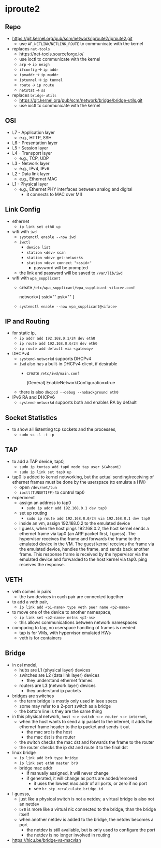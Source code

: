 iproute2
========

## Repo

- <https://git.kernel.org/pub/scm/network/iproute2/iproute2.git>
  - use `AF_NETLINK`/`NETLINK_ROUTE` to communicate with the kernel
- replaces `net-tools`
  - <https://net-tools.sourceforge.io/>
  - use ioctl to communicate with the kernel
  - `arp` -> `ip neigh`
  - `ifconfig` -> `ip addr`
  - `ipmaddr` -> `ip maddr`
  - `iptunnel` -> `ip tunnel`
  - `route` -> `ip route`
  - `netstat` -> `ss`
- replaces `bridge-utils`
  - <https://git.kernel.org/pub/scm/network/bridge/bridge-utils.git>
  - use ioctl to communicate with the kernel

## OSI

- L7 - Application layer
  - e.g., HTTP, SSH
- L6 - Presentation layer
- L5 - Session layer
- L4 - Transport layer
  - e.g., TCP, UDP
- L3 - Network layer
  - e.g., IPv4, IPv6
- L2 - Data link layer
  - e.g., Ethernet MAC
- L1 - Physical layer
  - e.g., Ethernet PHY interfaces between analog and digital
    - it connects to MAC over MII

## Link Config

- ethernet
  - `ip link set eth0 up`
- wifi with `iwd`
  - `systemctl enable --now iwd`
  - `iwctl`
    - `device list`
    - `station <dev> scan`
    - `station <dev> get-networks`
    - `station <dev> connect "<ssid>"`
      - password will be prompted
  - the link and password will be saved to `/var/lib/iwd`
- wifi with `wpa_supplicant`
  - create `/etc/wpa_supplicant/wpa_supplicant-<iface>.conf`

      network={
        ssid="<ssid>"
        psk="<password>"
      }
  - `systemctl enable --now wpa_supplicant@<iface>`

## IP and Routing

- for static ip,
  - `ip addr add 192.168.0.1/24 dev eth0`
  - `ip route add 192.168.0.0/24 dev eth0`
  - `ip route add default via <gateway>`
- DHCPv4
  - `systemd-networkd` supports DHCPv4
  - `iwd` also has a built-in DHCPv4 client, if desirable
    - create `/etc/iwd/main.conf`

        [General]
        EnableNetworkConfiguration=true
  - there is also `dhcpcd --debug --nobackground eth0`
- IPv6 RA and DHCPv6
  - `systemd-networkd` supports both and enables RA by default

## Socket Statistics

- to show all listenting tcp sockets and the processes,
  - `sudo ss -l -t -p`

## TAP

- to add a TAP device, tap0,
  - `sudo ip tuntap add tap0 mode tap user $(whoami)`
  - `sudo ip link set tap0 up`
- tap0 is added to kernel networking, but the actual sending/receiving of
  ethernet frames must be done by the userspace (to emulate a HW)
  - open `/dev/net/tun`
  - `ioctl(TUNSETIFF)` to control tap0
- experiment
  - assign an address to tap0
    - `sudo ip addr add 192.168.0.1 dev tap0`
  - set up routing
    - `sudo ip route add 192.168.0.0/24 via 192.168.0.1 dev tap0`
  - inside an vm, assign 192.168.0.2 to the emulated device
  - I guess, when the host pings 192.168.0.2, the host kernel sends a ethernet
    frame via tap0 (an ARP packet first, I guess).  The hypervisor receives
    the frame and forwards the frame to the emulated device in the VM.  The
    guest kernel receives the frame via the emulated device, handles the
    frame, and sends back another frame.  This response frame is received by
    the hypervisor via the emulated device and forwarded to the host kernel
    via tap0.  ping receives the response.

## VETH

- veth comes in pairs
  - the two devices in each pair are connected together
- to add a veth pair,
  - `ip link add <p1-name> type veth peer name <p2-name>`
- to move one of the device to another namespace,
  - `ip link set <p2-name> netns <p2-ns>`
  - this allows communications between network namespaces
- comparing to tap, no userspace handling of frames is needed
  - tap is for VMs, with hypervisor emulated HWs
  - veth is for containers

## Bridge

- in osi model,
  - hubs are L1 (physical layer) devices
  - switches are L2 (data link layer) devices
    - they understand ethernet frames
  - routers are L3 (network layer) devices
    - they understand ip packets
- bridges are switches
  - the term bridge is mostly only used in ieee specs
  - some may refer to a 2-port switch as a bridge
  - the bottom line is they are the same thing
- in this physical network, `host <-> switch <-> router <-> internet`,
  - when the host wants to send a ip packet to the internet, it adds the
    ethernet frame header to the ip packet and sends it out
    - the mac src is the host
    - the mac dst is the router
  - the switch checks the mac dst and forwards the frame to the router
  - the router checks the ip dst and route it to the final dst
- linux bridge
  - `ip link add br0 type bridge`
  - `ip link set eth0 master br0`
  - bridge mac addr
    - if manually assigned, it will never change
    - if generated, it will change as ports are added/removed
      - it uses the lowest mac addr of all ports, or zero if no port
      - see `br_stp_recalculate_bridge_id`
- I guesss,
  - just like a physical switch is not a netdev, a virtual bridge is also not
    an netdev
  - `br0` is more like a virtual nic connected to the bridge, than the bridge
    itself
  - when another netdev is added to the bridge, the netdev becomes a port
    - the netdev is still available, but is only used to configure the port
    - the netdev is no longer involved in routing
- <https://hicu.be/bridge-vs-macvlan>
